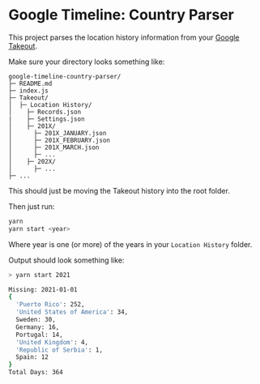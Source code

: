 # Google Timeline: Country Parser

This project parses the location history information from your [Google Takeout](https://takeout.google.com/settings/takeout).

Make sure your directory looks something like:

```
google-timeline-country-parser/
├─ README.md
├─ index.js
├─ Takeout/
│  ├─ Location History/
│    ├─ Records.json
|    ├─ Settings.json
│    ├─ 201X/
│      ├─ 201X_JANUARY.json
│      ├─ 201X_FEBRUARY.json
│      ├─ 201X_MARCH.json
│      ├─ ...
│    ├─ 202X/
│      ├─ ...
├─ ...
```

This should just be moving the Takeout history into the root folder.

Then just run:

```sh
yarn
yarn start <year>
```

Where year is one (or more) of the years in your `Location History` folder.

Output should look something like:

```sh
> yarn start 2021

Missing: 2021-01-01
{
  'Puerto Rico': 252,
  'United States of America': 34,
  Sweden: 30,
  Germany: 16,
  Portugal: 14,
  'United Kingdom': 4,
  'Republic of Serbia': 1,
  Spain: 12
}
Total Days: 364
```
